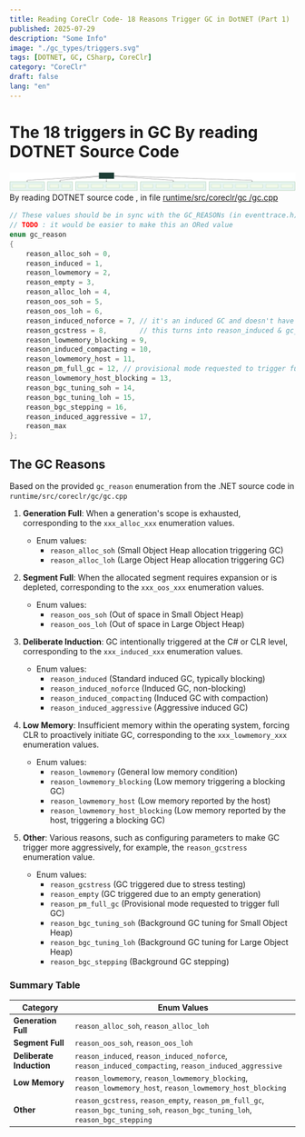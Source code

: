 ```yaml
---
title: Reading CoreClr Code- 18 Reasons Trigger GC in DotNET (Part 1)
published: 2025-07-29
description: "Some Info"
image: "./gc_types/triggers.svg"
tags: [DOTNET, GC, CSharp, CoreClr]
category: "CoreClr"
draft: false
lang: "en"
---
```


# The 18 triggers in GC By reading DOTNET Source Code

![types](./gc_types/trigger.svg)
By reading DOTNET source code , in file [runtime/src/coreclr/gc
/gc.cpp](https://github.com/dotnet/runtime/blob/main/src/coreclr/gc/gc.cpp)

```cs
// These values should be in sync with the GC_REASONs (in eventtrace.h) used for ETW.
// TODO : it would be easier to make this an ORed value
enum gc_reason
{
    reason_alloc_soh = 0,
    reason_induced = 1,
    reason_lowmemory = 2,
    reason_empty = 3,
    reason_alloc_loh = 4,
    reason_oos_soh = 5,
    reason_oos_loh = 6,
    reason_induced_noforce = 7, // it's an induced GC and doesn't have to be blocking.
    reason_gcstress = 8,        // this turns into reason_induced & gc_mechanisms.stress_induced = true
    reason_lowmemory_blocking = 9,
    reason_induced_compacting = 10,
    reason_lowmemory_host = 11,
    reason_pm_full_gc = 12, // provisional mode requested to trigger full GC
    reason_lowmemory_host_blocking = 13,
    reason_bgc_tuning_soh = 14,
    reason_bgc_tuning_loh = 15,
    reason_bgc_stepping = 16,
    reason_induced_aggressive = 17,
    reason_max
};
```

## The GC Reasons

Based on the provided `gc_reason` enumeration from the .NET source code in `runtime/src/coreclr/gc/gc.cpp`

1. **Generation Full**: When a generation's scope is exhausted, corresponding to the `xxx_alloc_xxx` enumeration values.

   - Enum values:
     - `reason_alloc_soh` (Small Object Heap allocation triggering GC)
     - `reason_alloc_loh` (Large Object Heap allocation triggering GC)

2. **Segment Full**: When the allocated segment requires expansion or is depleted, corresponding to the `xxx_oos_xxx` enumeration values.

   - Enum values:
     - `reason_oos_soh` (Out of space in Small Object Heap)
     - `reason_oos_loh` (Out of space in Large Object Heap)

3. **Deliberate Induction**: GC intentionally triggered at the C# or CLR level, corresponding to the `xxx_induced_xxx` enumeration values.

   - Enum values:
     - `reason_induced` (Standard induced GC, typically blocking)
     - `reason_induced_noforce` (Induced GC, non-blocking)
     - `reason_induced_compacting` (Induced GC with compaction)
     - `reason_induced_aggressive` (Aggressive induced GC)

4. **Low Memory**: Insufficient memory within the operating system, forcing CLR to proactively initiate GC, corresponding to the `xxx_lowmemory_xxx` enumeration values.

   - Enum values:
     - `reason_lowmemory` (General low memory condition)
     - `reason_lowmemory_blocking` (Low memory triggering a blocking GC)
     - `reason_lowmemory_host` (Low memory reported by the host)
     - `reason_lowmemory_host_blocking` (Low memory reported by the host, triggering a blocking GC)

5. **Other**: Various reasons, such as configuring parameters to make GC trigger more aggressively, for example, the `reason_gcstress` enumeration value.
   - Enum values:
     - `reason_gcstress` (GC triggered due to stress testing)
     - `reason_empty` (GC triggered due to an empty generation)
     - `reason_pm_full_gc` (Provisional mode requested to trigger full GC)
     - `reason_bgc_tuning_soh` (Background GC tuning for Small Object Heap)
     - `reason_bgc_tuning_loh` (Background GC tuning for Large Object Heap)
     - `reason_bgc_stepping` (Background GC stepping)

### Summary Table

| Category                 | Enum Values                                                                                                                     |
| ------------------------ | ------------------------------------------------------------------------------------------------------------------------------- |
| **Generation Full**      | `reason_alloc_soh`, `reason_alloc_loh`                                                                                          |
| **Segment Full**         | `reason_oos_soh`, `reason_oos_loh`                                                                                              |
| **Deliberate Induction** | `reason_induced`, `reason_induced_noforce`, `reason_induced_compacting`, `reason_induced_aggressive`                            |
| **Low Memory**           | `reason_lowmemory`, `reason_lowmemory_blocking`, `reason_lowmemory_host`, `reason_lowmemory_host_blocking`                      |
| **Other**                | `reason_gcstress`, `reason_empty`, `reason_pm_full_gc`, `reason_bgc_tuning_soh`, `reason_bgc_tuning_loh`, `reason_bgc_stepping` |
